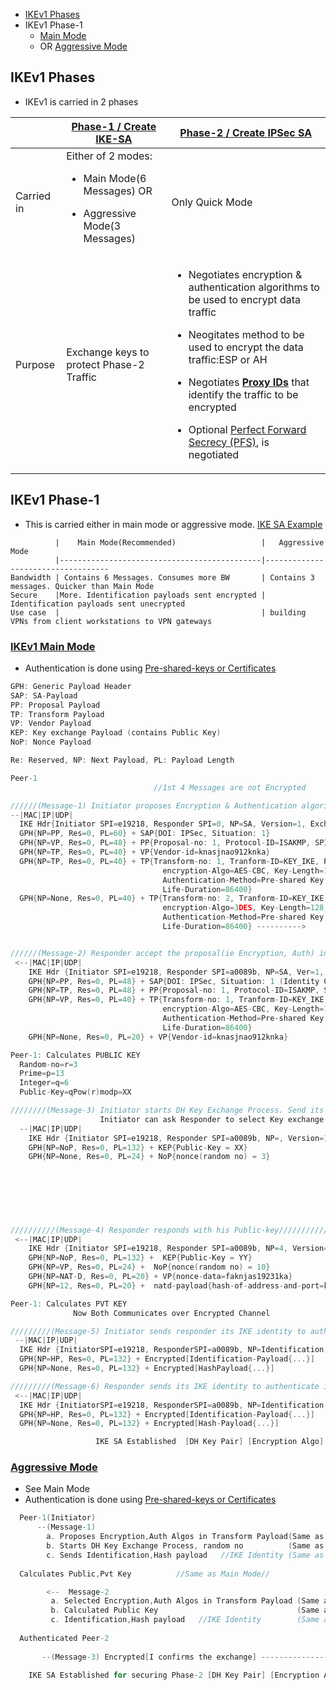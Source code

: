 - [IKEv1 Phases](#phases)
- IKEv1 Phase-1
  - [Main Mode](#mm)
  - OR [Aggressive Mode](#am)

<a name=phases></a>
## IKEv1 Phases
- IKEv1 is carried in 2 phases

||[Phase-1 / Create IKE-SA](IKEv1_Phase1)|[Phase-2 / Create IPSec SA](IKEv1_Phase2)|
|---|---|---|
|Carried in|Either of 2 modes: <ul><li>Main Mode(6 Messages)  OR</li></ul> <ul><li>Aggressive Mode(3 Messages)</li></ul>|Only Quick Mode|
|Purpose|Exchange keys to protect Phase-2 Traffic|<ul><li>Negotiates encryption & authentication algorithms to be used to encrypt data traffic</li></ul> <ul><li>Neogitates method to be used to encrypt the data traffic:ESP or AH</li></ul><ul><li>Negotiates **[Proxy IDs](ProxyID)** that identify the traffic to be encrypted</li></ul><ul><li>Optional [Perfect Forward Secrecy (PFS)](../../Terms), is negotiated</li></ul>|

## IKEv1 Phase-1
- This is carried either in main mode or aggressive mode. [IKE SA Example](../../../Terms/Security_Association/)
```console
          |    Main Mode(Recommended)                   |   Aggressive Mode
          |---------------------------------------------|-----------------------------------             
Bandwidth | Contains 6 Messages. Consumes more BW       | Contains 3 messages. Quicker than Main Mode
Secure    |More. Identification payloads sent encrypted | Identification payloads sent unecrypted
Use case  |                                             | building VPNs from client workstations to VPN gateways
```

<a name=mm></a>
### [IKEv1 Main Mode](https://www.cloudshark.org/captures/ff740838f1c2)
- Authentication is done using [Pre-shared-keys or Certificates](/Networking/OSI-Layers/Layer-3/VPN)
```c
GPH: Generic Payload Header
SAP: SA-Payload
PP: Proposal Payload
TP: Transform Payload
VP: Vendor Payload
KEP: Key exchange Payload (contains Public Key)
NoP: Nonce Payload

Re: Reserved, NP: Next Payload, PL: Payload Length

Peer-1                                                                                                Peer-2
                                //1st 4 Messages are not Encrypted

//////(Message-1) Initiator proposes Encryption & Authentication algorithms(in 2 TP)//////////////////
--|MAC|IP|UDP|
  IKE Hdr{Initiator SPI=e19218, Responder SPI=0, NP=SA, Version=1, Exchange-type=2, Flags=0, MessageID=0, Len=168}  
  GPH{NP=PP, Res=0, PL=60} + SAP{DOI: IPSec, Situation: 1}
  GPH{NP=VP, Res=0, PL=48} + PP{Proposal-no: 1, Protocol-ID=ISAKMP, SPI-Size=0, Number-of-transforms=1}
  GPH{NP=TP, Res=0, PL=40} + VP{Vendor-id=knasjnao912knka}
  GPH{NP=TP, Res=0, PL=40} + TP{Transform-no: 1, Tranform-ID=KEY_IKE, Res=0,
                                  encryption-Algo=AES-CBC, Key-Length=128, Hash-Algo=SHA2,
                                  Authentication-Method=Pre-shared Key, Life-type=Seconds, 
                                  Life-Duration=86400}
  GPH{NP=None, Res=0, PL=40} + TP{Transform-no: 2, Tranform-ID=KEY_IKE, Res=0,
                                  encryption-Algo=3DES, Key-Length=128, Hash-Algo=SHA3,
                                  Authentication-Method=Pre-shared Key, Life-type=Seconds, 
                                  Life-Duration=86400} ---------->


//////(Message-2) Responder accept the proposal(ie Encryption, Auth) in TP/////////////////////
 <--|MAC|IP|UDP|
    IKE Hdr {Initiator SPI=e19218, Responder SPI=a0089b, NP=SA, Ver=1, Exchange-type=2, Flags=0, MsgID=0, Len=108}
    GPH{NP=PP, Res=0, PL=48} + SAP{DOI: IPSec, Situation: 1 (Identity Only:1, Secrecy:0, Integrity:0}} 
    GPH{NP=TP, Res=0, PL=48} + PP{Proposal-no: 1, Protocol-ID=ISAKMP, SPI-Size=0, Number-of-transforms=1}
    GPH{NP=VP, Res=0, PL=40} + TP{Transform-no: 1, Tranform-ID=KEY_IKE, Res=0,
                                  encryption-Algo=AES-CBC, Key-Length=128, Hash-Algo=SHA2,
                                  Authentication-Method=Pre-shared Key, Life-type=Seconds, 
                                  Life-Duration=86400}
    GPH{NP=None, Res=0, PL=20} + VP{Vendor-id=knasjnao912knka} 

Peer-1: Calculates PUBLIC KEY
  Random-no=r=3
  Prime=p=13
  Integer=q=6
  Public-Key=qPow(r)modp=XX

////////(Message-3) Initiator starts DH Key Exchange Process. Send its Public-Key+Nonce(Random no)////////////////
                    Initiator can ask Responder to select Key exchange algo (DH, RSA other..)
  --|MAC|IP|UDP|
    IKE Hdr {Initiator SPI=e19218, Responder SPI=a0089b, NP=, Version=1, Exchange-type=2, Flags=0, MessageID=0, Len=284}
    GPH{NP=NoP, Res=0, PL=132} + KEP{Public-Key = XX}
    GPH{NP=None, Res=0, PL=24} + NoP{nonce(random no) = 3}

                                                                          Peer-2: Calculates PUBLIC KEY
                                                                            Random-no=r=10
                                                                            Prime=p=13
                                                                            Integer=q=6
                                                                            Public-Key=qPow(r)modp=YY

//////////(Message-4) Responder responds with his Public-key/////////////////////////////
 <--|MAC|IP|UDP|
    IKE Hdr {Initiator SPI=e19218, Responder SPI=a0089b, NP=4, Version=1, Exchange-type=2, Flags=0, MsgID=0, Len=304}
    GPH{NP=NoP, Res=0, PL=132} +  KEP{Public-Key = YY} 
    GPH{NP=VP, Res=0, PL=24} +  NoP{nonce(random no) = 10} 
    GPH{NP=NAT-D, Res=0, PL=20} + VP{nonce-data=faknjas19231ka} 
    GPH{NP=12, Res=0, PL=20} +  natd-payload{hash-of-address-and-port=kskf1928398ajsdiahs} 

Peer-1: Calculates PVT KEY                                               Peer-2: Calculates PVT KEY
              Now Both Communicates over Encrypted Channel

/////////(Message-5) Initiator sends responder its IKE identity to authenticate itself/////////
 --|MAC|IP|UDP| 
  IKE Hdr {InitiatorSPI=e19218, ResponderSPI=a0089b, NP=Identification, Version=1, Exchange-type=2, Flags=1, MessageID=0, Len=108}
  GPH{NP=HP, Res=0, PL=132} + Encrypted[Identification-Payload{...}]
  GPH{NP=None, Res=0, PL=132} + Encrypted[HashPayload{...}]

/////////(Message-6) Responder sends its IKE identity to authenticate itself/////////
 <--|MAC|IP|UDP| 
  IKE Hdr {InitiatorSPI=e19218, ResponderSPI=a0089b, NP=Identification, Version=1, Exchange-type=2, Flags=1, MessageID=0, Len=108}
  GPH{NP=HP, Res=0, PL=132} + Encrypted[Identification-Payload{...}]
  GPH{NP=None, Res=0, PL=132} + Encrypted[Hash-Payload{...}]

                   IKE SA Established  [DH Key Pair] [Encryption Algo] [Hash Algo]
```                                                                 

<a name=am></a>
### [Aggressive Mode](https://www.cloudshark.org/captures/e51f5c8a6b24)
- See Main Mode
- Authentication is done using [Pre-shared-keys or Certificates](/Networking/OSI-Layers/Layer-3/VPN/Part1_IKE)
```c
  Peer-1(Initiator)                                                                 Peer-2(Responder)
      --(Message-1) 
        a. Proposes Encryption,Auth Algos in Transform Payload(Same as Main Mode Message-1)
        b. Starts DH Key Exchange Process, random no          (Same as Main Mode Message-3)
        c. Sends Identification,Hash payload   //IKE Identity (Same as Main Mode Message-5) -->
                                                                            Authenticated Peer-1
  Calculates Public,Pvt Key          //Same as Main Mode//                  Calculates Public,Pvt Key

        <--  Message-2 
         a. Selected Encryption,Auth Algos in Transform Payload (Same as Main-mode Message-2) 
         b. Calculated Public Key                               (Same as Main-mode Message-4)
         c. Identification,Hash payload   //IKE Identity        (Same as Main Mode Message-6) --
         
  Authenticated Peer-2
  
       --(Message-3) Encrypted[I confirms the exchange] --------------------------->
   
    IKE SA Established for securing Phase-2 [DH Key Pair] [Encryption Algo] [Hash Algo]
```
